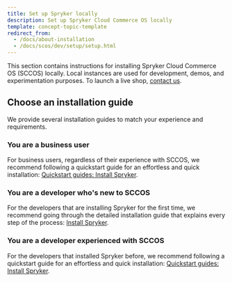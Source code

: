 ```yaml
---
title: Set up Spryker locally
description: Set up Spryker Cloud Commerce OS locally
template: concept-topic-template
redirect_from:
  - /docs/about-installation
  - /docs/scos/dev/setup/setup.html
---
```


This section contains instructions for installing Spryker Cloud Commerce OS (SCCOS) locally. Local instances are used for development, demos, and experimentation purposes. To launch a live shop, [contact us](https://spryker.com/contact-us-commerce/).

## Choose an installation guide

We provide several installation guides to match your experience and requirements.

### You are a business user

For business users, regardless of their experience with SCCOS, we recommend following a quickstart guide for an effortless and quick installation: [Quickstart guides: Install Spryker](/docs/scos/dev/set-up-spryker-locally/quickstart-guides-install-spryker/quickstart-guides-install-spryker.html).

### You are a developer who's new to SCCOS

For the developers that are installing Spryker for the first time, we recommend going through the detailed installation guide that explains every step of the process: [Install Spryker](/docs/scos/dev/set-up-spryker-locally/install-spryker/install-spryker.html).

### You are a developer experienced with SCCOS

For the developers that installed Spryker before, we recommend following a quickstart guide for an effortless and quick installation: [Quickstart guides: Install Spryker](/docs/scos/dev/set-up-spryker-locally/quickstart-guides-install-spryker/quickstart-guides-install-spryker.html).
